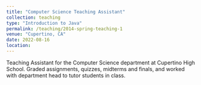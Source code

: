 ```yaml
---
title: "Computer Science Teaching Assistant"
collection: teaching
type: "Introduction to Java"
permalink: /teaching/2014-spring-teaching-1
venue: "Cupertino, CA"
date: 2022-08-16
location:
---
```


Teaching Assistant for the Computer Science department at Cupertino High School. Graded assignments, quizzes, midterms and finals, and worked with department head to tutor students in class.